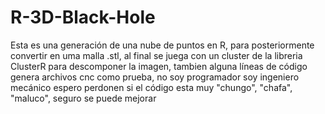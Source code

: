 # R-3D-Black-Hole
Esta es una generación de una nube de puntos en R, para posteriormente convertir en uma malla .stl, al final se juega con un cluster de la libreria ClusterR para descomponer la imagen, tambien alguna líneas de código genera archivos cnc como prueba, no soy programador soy ingeniero mecánico espero perdonen si el código esta muy "chungo", "chafa", "maluco", seguro se puede mejorar
